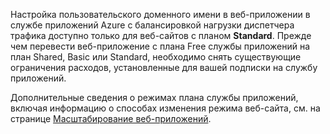 Настройка пользовательского доменного имени в веб-приложении в службе приложений Azure с балансировкой нагрузки диспетчера трафика доступно только для веб-сайтов с планом **Standard**. Прежде чем перевести веб-приложение с плана Free службы приложений на план Shared, Basic или Standard, необходимо снять существующие ограничения расходов, установленные для вашей подписки на службу приложений.

Дополнительные сведения о режимах плана службы приложений, включая информацию о способах изменения режима веб-сайта, см. на странице [Масштабирование веб-приложений](../article/app-service-web/web-sites-scale.md).

<!---HONumber=August15_HO6-->